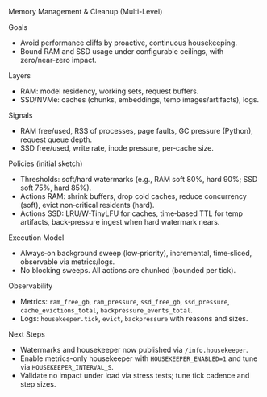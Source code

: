 Memory Management & Cleanup (Multi-Level)

Goals
- Avoid performance cliffs by proactive, continuous housekeeping.
- Bound RAM and SSD usage under configurable ceilings, with zero/near‑zero impact.

Layers
- RAM: model residency, working sets, request buffers.
- SSD/NVMe: caches (chunks, embeddings, temp images/artifacts), logs.

Signals
- RAM free/used, RSS of processes, page faults, GC pressure (Python), request queue depth.
- SSD free/used, write rate, inode pressure, per‑cache size.

Policies (initial sketch)
- Thresholds: soft/hard watermarks (e.g., RAM soft 80%, hard 90%; SSD soft 75%, hard 85%).
- Actions RAM: shrink buffers, drop cold caches, reduce concurrency (soft), evict non‑critical residents (hard).
- Actions SSD: LRU/W-TinyLFU for caches, time‑based TTL for temp artifacts, back‑pressure ingest when hard watermark nears.

Execution Model
- Always‑on background sweep (low‑priority), incremental, time‑sliced, observable via metrics/logs.
- No blocking sweeps. All actions are chunked (bounded per tick).

Observability
- Metrics: `ram_free_gb`, `ram_pressure`, `ssd_free_gb`, `ssd_pressure`, `cache_evictions_total`, `backpressure_events_total`.
- Logs: `housekeeper.tick`, `evict`, `backpressure` with reasons and sizes.

Next Steps
- Watermarks and housekeeper now published via `/info.housekeeper`.
- Enable metrics-only housekeeper with `HOUSEKEEPER_ENABLED=1` and tune via `HOUSEKEEPER_INTERVAL_S`.
- Validate no impact under load via stress tests; tune tick cadence and step sizes.
